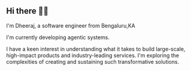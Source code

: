 ## Hi there 👋😄

I'm Dheeraj, a software engineer from Bengaluru,KA

I'm currently developing agentic systems.

I have a keen interest in understanding what it takes to build large-scale, high-impact products and industry-leading services. I'm exploring the complexities of creating and sustaining such transformative solutions.
